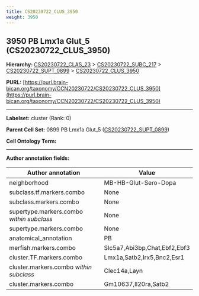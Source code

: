 ```yaml
---
title: CS20230722_CLUS_3950
weight: 3950
---
```

## 3950 PB Lmx1a Glut_5 (CS20230722_CLUS_3950)
<b>Hierarchy: </b>
[CS20230722_CLAS_23](../CS20230722_CLAS_23) >
[CS20230722_SUBC_217](../CS20230722_SUBC_217) >
[CS20230722_SUPT_0899](../CS20230722_SUPT_0899) >
[CS20230722_CLUS_3950](../CS20230722_CLUS_3950)

**PURL:** [https://purl.brain-bican.org/taxonomy/CCN20230722/CS20230722_CLUS_3950](https://purl.brain-bican.org/taxonomy/CCN20230722/CS20230722_CLUS_3950)

---


**Labelset:** cluster (Rank: 0)

**Parent Cell Set:** 0899 PB Lmx1a Glut_5 ([CS20230722_SUPT_0899](../CS20230722_SUPT_0899))



**Cell Ontology Term:** 

[MARKER GENES.]: #


---

[TRANSFERRED ANNOTATIONS.]: #


[AUTHOR ANNOTATION FIELDS.]: #


**Author annotation fields:**

| Author annotation | Value |
|-------------------|-------|
|neighborhood|MB-HB-Glut-Sero-Dopa|
|subclass.tf.markers.combo|None|
|subclass.markers.combo|None|
|supertype.markers.combo _within subclass_|None|
|supertype.markers.combo|None|
|anatomical_annotation|PB|
|merfish.markers.combo|Slc5a7,Abi3bp,Chat,Ebf2,Ebf3|
|cluster.TF.markers.combo|Lmx1a,Satb2,Irx5,Bnc2,Esr1|
|cluster.markers.combo _within subclass_|Clec14a,Layn|
|cluster.markers.combo|Gm10637,Il20ra,Satb2|

